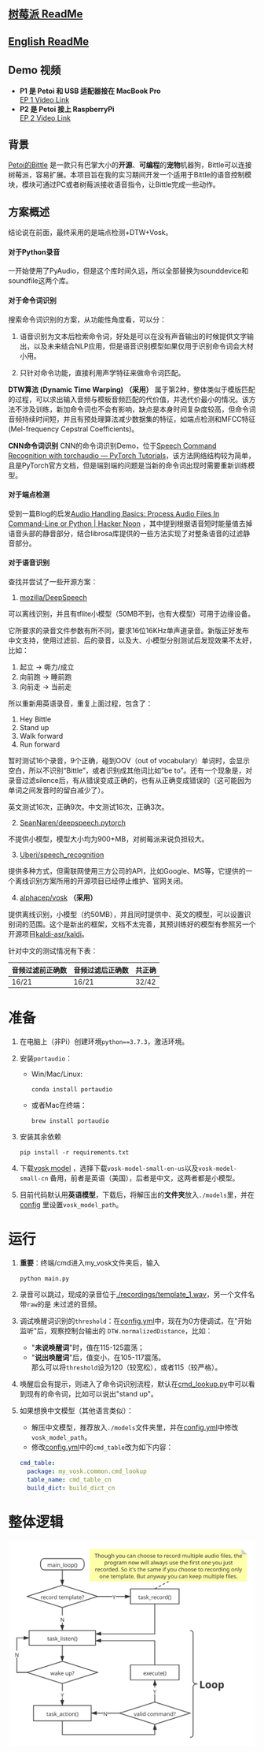 ## [树莓派 ReadMe](README_RaspberryPi.md) 

## [English ReadMe](en_README.md)  

## Demo 视频
- **P1 是 Petoi 和 USB 适配器接在 MacBook Pro**  
  [EP 1 Video Link](https://www.bilibili.com/video/BV13q4y1Q7kZ)  
- **P2 是 Petoi 接上 RaspberryPi**  
  [EP 2 Video Link](https://www.bilibili.com/video/BV13q4y1Q7kZ?p=2)

## 背景

[Petoi的Bittle](https://www.petoi.com/?lang=zh) 是一款只有巴掌大小的**开源**、**可编程**的**宠物**机器狗，Bittle可以连接树莓派，容易扩展。本项目旨在我的实习期间开发一个适用于Bittle的语音控制模块，模块可通过PC或者树莓派接收语音指令，让Bittle完成一些动作。

## 方案概述

结论说在前面，最终采用的是端点检测+DTW+Vosk。

#### 对于Python录音

一开始使用了PyAudio，但是这个库时间久远，所以全部替换为sounddevice和soundfile这两个库。

#### 对于命令词识别

搜索命令词识别的方案，从功能性角度看，可以分：

1. 语音识别为文本后检索命令词，好处是可以在没有声音输出的时候提供文字输出，以及未来结合NLP应用，但是语音识别模型如果仅用于识别命令词会大材小用。

2. 只针对命令功能，直接利用声学特征来做命令词匹配。

**DTW算法 (Dynamic Time Warping)** **（采用）**
属于第2种，整体类似于模版匹配的过程，可以求出输入音频与模板音频匹配的代价值，并选代价最小的情况。该方法不涉及训练，新加命令词也不会有影响，缺点是本身时间复杂度较高，但命令词音频持续时间短，并且有预处理算法减少数据集的特征，如端点检测和MFCC特征(Mel-frequency Cepstral Coefficients)。

**CNN命令词识别**
CNN的命令词识别Demo，位于[Speech Command Recognition with torchaudio — PyTorch Tutorials](https://pytorch.org/tutorials/intermediate/speech_command_recognition_with_torchaudio_tutorial.html)，该方法网络结构较为简单，且是PyTorch官方文档，但是端到端的问题是当新的命令词出现时需要重新训练模型。

#### 对于端点检测

受到一篇Blog的启发[Audio Handling Basics: Process Audio Files In Command-Line or Python | Hacker Noon](https://hackernoon.com/audio-handling-basics-how-to-process-audio-files-using-python-cli-jo283u3y) ，其中提到根据语音短时能量值去掉语音头部的静音部分，结合librosa库提供的一些方法实现了对整条语音的过滤静音部分。

#### 对于语音识别

查找并尝试了一些开源方案：

1. [mozilla/DeepSpeech](https://github.com/mozilla/DeepSpeech)

可以离线识别，并且有tflite小模型（50MB不到，也有大模型）可用于边缘设备。

它所要求的录音文件参数有所不同，要求16位16KHz单声道录音。新版正好发布中文支持，使用过滤前、后的录音，以及大、小模型分别测试后发现效果不太好，比如：

1. 起立 -> 嘶力/成立
2. 向前跑 -> 睡前跑
3. 向前走 -> 当前走

所以重新用英语录音，重复上面过程，包含了：

1. Hey Bittle
2. Stand up
3. Walk forward
4. Run forward

暂时测试16个录音，9个正确，碰到OOV（out of vocabulary）单词时，会显示空白，所以不识别“Bittle”，或者识别成其他词比如”be to”。还有一个现象是，对录音过滤silence后，有从错误变成正确的，也有从正确变成错误的（这可能因为单词之间发音时的留白减少了）。

英文测试16次，正确9次。中文测试16次，正确3次。

2. [SeanNaren/deepspeech.pytorch](https://github.com/SeanNaren/deepspeech.pytorch)

不提供小模型，模型大小均为900+MB，对树莓派来说负担较大。

3. [Uberi/speech_recognition](https://github.com/Uberi/speech_recognition)

提供多种方式，但需联网使用三方公司的API，比如Google、MS等，它提供的一个离线识别方案所用的开源项目已经停止维护、官网关闭。

4. [alphacep/vosk](https://github.com/alphacep/vosk-api) **（采用）**

提供离线识别，小模型（约50MB），并且同时提供中、英文的模型，可以设置识别词的范围。这个是新出的框架，文档不太完善，其预训练好的模型有参照另一个开源项目[kaldi-asr/kaldi](https://github.com/kaldi-asr/kaldi)。

针对中文的测试情况有下表：

| 音频过滤前正确数 | 音频过滤后正确数 | 共正确 |
| ---------------- | ---------------- | ------ |
| 16/21            | 16/21            | 32/42  |


# 准备
1. 在电脑上（非Pi）创建环境```python==3.7.3```，激活环境。

2. 安装```portaudio```：
    - Win/Mac/Linux: 
      ```shell
      conda install portaudio
      ```
    - 或者Mac在终端：
      ```shell
      brew install portaudio
      ```

3. 安装其余依赖
   ```shell
   pip install -r requirements.txt
   ```

4. 下载[vosk model](https://alphacephei.com/vosk/models) ，选择下载```vosk-model-small-en-us```以及```vosk-model-small-cn```
备用，前者是英语（美国），后者是中文，这两者都是小模型。
   
5. 目前代码默认用**英语模型**，下载后，将解压出的**文件夹**放入```./models```里，并在[config](./config/config.yml)
   里设置```vosk_model_path```。

# 运行
1. **重要**：终端/cmd进入my_vosk文件夹后，输入
   ```shell
   python main.py
   ```

1. 录音可以跳过，现成的录音位于[./recordings/template_1.wav](./recordings/template_1.wav)，另一个文件名带```raw```的是
   未过滤的音频。 
   
1. 调试唤醒词识别的```threshold```：在[config.yml](./config/config.yml)中，现在为0方便调试，在"开始监听"后，观察控制台输出的
   ```DTW.normalizedDistance```，比如：
   - "**未说唤醒词**"时，值在115-125震荡；  
   - "**说出唤醒词**"后，值变小，在105-117震荡。  
   那么可以将```threshold```设为120（较宽松），或者115（较严格）。
   
1. 唤醒后会有提示，则进入了命令词识别流程，默认在[cmd_lookup.py](common/cmd_lookup.py)中可以看到现有的命令词，比如可以说出"stand up"。

1. 如果想换中文模型（其他语言类似）：
   - 解压中文模型，推荐放入```./models```文件夹里，并在[config.yml](./config/config.yml)中修改```vosk_model_path```。
   - 修改[config.yml](./config/config.yml)中的```cmd_table```改为如下内容：
   ```yaml
   cmd_table:
     package: my_vosk.common.cmd_lookup
     table_name: cmd_table_cn
     build_dict: build_dict_cn
   ```
 
  
# 整体逻辑
![img](../Hey%20Bittle.svg)